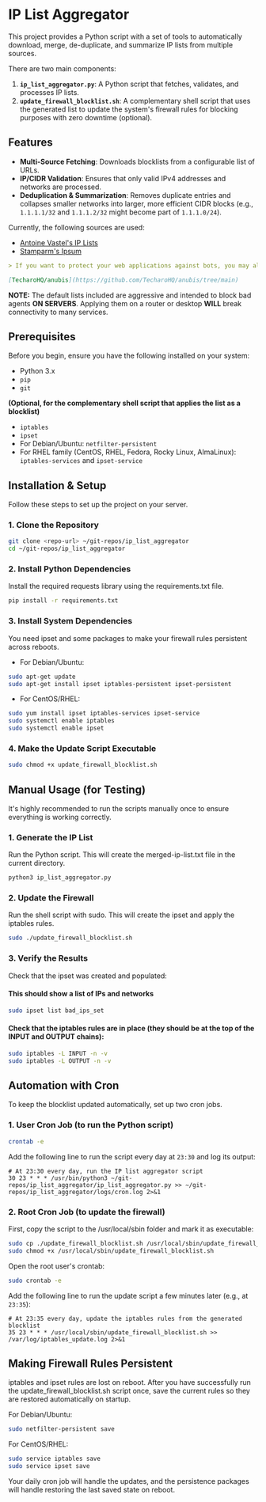 # IP List Aggregator

This project provides a Python script with a set of tools to automatically download, merge, de-duplicate, and summarize IP lists from multiple sources.

There are two main components:

1. **`ip_list_aggregator.py`**: A Python script that fetches, validates, and processes IP lists.
2. **`update_firewall_blocklist.sh`**: A complementary shell script that uses the generated list to update the system's firewall rules for blocking purposes with zero downtime (optional).

## Features

- **Multi-Source Fetching**: Downloads blocklists from a configurable list of URLs.
- **IP/CIDR Validation**: Ensures that only valid IPv4 addresses and networks are processed.
- **Deduplication & Summarization**: Removes duplicate entries and collapses smaller networks into larger, more efficient CIDR blocks (e.g., `1.1.1.1/32` and `1.1.1.2/32` might become part of `1.1.1.0/24`).

Currently, the following sources are used:

- [Antoine Vastel's IP Lists](https://github.com/antoinevastel/avastel-bot-ips-lists)
- [Stamparm's Ipsum](https://github.com/stamparm/ipsum)

```markdown
> If you want to protect your web applications against bots, you may also want to check out:

[TecharoHQ/anubis](https://github.com/TecharoHQ/anubis/tree/main)
```

**NOTE:** The default lists included are aggressive and intended to block bad agents **ON SERVERS**. Applying them on a router or desktop **WILL** break connectivity to many services.

## Prerequisites

Before you begin, ensure you have the following installed on your system:

- Python 3.x
- `pip`
- `git`

**(Optional, for the complementary shell script that applies the list as a blocklist)**

- `iptables`
- `ipset`
- For Debian/Ubuntu: `netfilter-persistent`
- For RHEL family (CentOS, RHEL, Fedora, Rocky Linux, AlmaLinux): `iptables-services` and `ipset-service`

## Installation & Setup

Follow these steps to set up the project on your server.

### 1. Clone the Repository

```bash
git clone <repo-url> ~/git-repos/ip_list_aggregator
cd ~/git-repos/ip_list_aggregator
```

### 2. Install Python Dependencies

Install the required requests library using the requirements.txt file.

```bash
pip install -r requirements.txt
```

### 3. Install System Dependencies

You need ipset and some packages to make your firewall rules persistent across reboots.

- For Debian/Ubuntu:

```bash
sudo apt-get update
sudo apt-get install ipset iptables-persistent ipset-persistent
```

- For CentOS/RHEL:

```bash
sudo yum install ipset iptables-services ipset-service
sudo systemctl enable iptables
sudo systemctl enable ipset
```

### 4. Make the Update Script Executable

```bash
sudo chmod +x update_firewall_blocklist.sh
```

## Manual Usage (for Testing)

It's highly recommended to run the scripts manually once to ensure everything is working correctly.

### 1. Generate the IP List

Run the Python script. This will create the merged-ip-list.txt file in the current directory.

```bash
python3 ip_list_aggregator.py
```

### 2. Update the Firewall

Run the shell script with sudo. This will create the ipset and apply the iptables rules.

```bash
sudo ./update_firewall_blocklist.sh
```

### 3. Verify the Results

Check that the ipset was created and populated:

#### This should show a list of IPs and networks

```bash
sudo ipset list bad_ips_set
```

#### Check that the iptables rules are in place (they should be at the top of the INPUT and OUTPUT chains):

```bash
sudo iptables -L INPUT -n -v
sudo iptables -L OUTPUT -n -v
```

## Automation with Cron

To keep the blocklist updated automatically, set up two cron jobs.

### 1. User Cron Job (to run the Python script)

```bash
crontab -e
```

Add the following line to run the script every day at `23:30` and log its output:

```crontab
# At 23:30 every day, run the IP list aggregator script
30 23 * * * /usr/bin/python3 ~/git-repos/ip_list_aggregator/ip_list_aggregator.py >> ~/git-repos/ip_list_aggregator/logs/cron.log 2>&1
```

### 2. Root Cron Job (to update the firewall)

First, copy the script to the /usr/local/sbin folder and mark it as executable:

```bash
sudo cp ./update_firewall_blocklist.sh /usr/local/sbin/update_firewall_blocklist.sh
sudo chmod +x /usr/local/sbin/update_firewall_blocklist.sh
```

Open the root user's crontab:

```bash
sudo crontab -e
```

Add the following line to run the update script a few minutes later (e.g., at `23:35`):

```crontab
# At 23:35 every day, update the iptables rules from the generated blocklist
35 23 * * * /usr/local/sbin/update_firewall_blocklist.sh >> /var/log/iptables_update.log 2>&1
```

## Making Firewall Rules Persistent

iptables and ipset rules are lost on reboot. After you have successfully run the update_firewall_blocklist.sh script once, save the current rules so they are restored automatically on startup.

For Debian/Ubuntu:

```bash
sudo netfilter-persistent save
```

For CentOS/RHEL:

```bash
sudo service iptables save
sudo service ipset save
```

Your daily cron job will handle the updates, and the persistence packages will handle restoring the last saved state on reboot.
